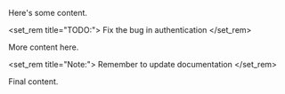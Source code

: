 Here's some content.

<set_rem title="TODO:">
Fix the bug in authentication
</set_rem>

More content here.

<set_rem title="Note:">
Remember to update documentation
</set_rem>

Final content.